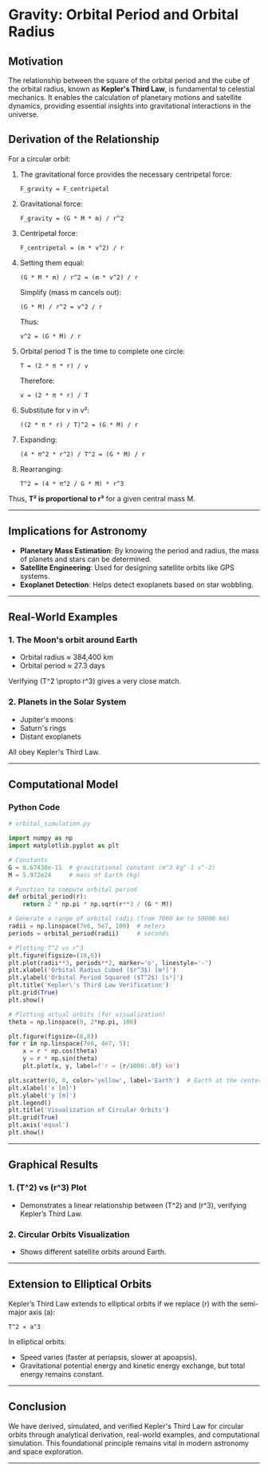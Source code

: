 # Gravity: Orbital Period and Orbital Radius

## Motivation
The relationship between the square of the orbital period and the cube of the orbital radius, known as **Kepler's Third Law**, is fundamental to celestial mechanics. It enables the calculation of planetary motions and satellite dynamics, providing essential insights into gravitational interactions in the universe.

## Derivation of the Relationship

For a circular orbit:

1. The gravitational force provides the necessary centripetal force:

   ```
   F_gravity = F_centripetal
   ```

2. Gravitational force:

   ```
   F_gravity = (G * M * m) / r^2
   ```

3. Centripetal force:

   ```
   F_centripetal = (m * v^2) / r
   ```

4. Setting them equal:

   ```
   (G * M * m) / r^2 = (m * v^2) / r
   ```

   Simplify (mass m cancels out):

   ```
   (G * M) / r^2 = v^2 / r
   ```

   Thus:

   ```
   v^2 = (G * M) / r
   ```

5. Orbital period T is the time to complete one circle:

   ```
   T = (2 * π * r) / v
   ```

   Therefore:

   ```
   v = (2 * π * r) / T
   ```

6. Substitute for v in v²:

   ```
   ((2 * π * r) / T)^2 = (G * M) / r
   ```

7. Expanding:

   ```
   (4 * π^2 * r^2) / T^2 = (G * M) / r
   ```

8. Rearranging:

   ```
   T^2 = (4 * π^2 / G * M) * r^3
   ```

Thus, **T² is proportional to r³** for a given central mass M.

---

## Implications for Astronomy

- **Planetary Mass Estimation**: By knowing the period and radius, the mass of planets and stars can be determined.
- **Satellite Engineering**: Used for designing satellite orbits like GPS systems.
- **Exoplanet Detection**: Helps detect exoplanets based on star wobbling.

---

## Real-World Examples

### 1. The Moon's orbit around Earth
- Orbital radius ≈ 384,400 km
- Orbital period ≈ 27.3 days

Verifying \(T^2 \propto r^3\) gives a very close match.

### 2. Planets in the Solar System
- Jupiter's moons
- Saturn's rings
- Distant exoplanets

All obey Kepler's Third Law.

---

## Computational Model

### Python Code

```python
# orbital_simulation.py

import numpy as np
import matplotlib.pyplot as plt

# Constants
G = 6.67430e-11  # gravitational constant (m^3 kg^-1 s^-2)
M = 5.972e24     # mass of Earth (kg)

# Function to compute orbital period
def orbital_period(r):
    return 2 * np.pi * np.sqrt(r**3 / (G * M))

# Generate a range of orbital radii (from 7000 km to 50000 km)
radii = np.linspace(7e6, 5e7, 100)  # meters
periods = orbital_period(radii)     # seconds

# Plotting T^2 vs r^3
plt.figure(figsize=(10,6))
plt.plot(radii**3, periods**2, marker='o', linestyle='-')
plt.xlabel('Orbital Radius Cubed ($r^3$) [m³]')
plt.ylabel('Orbital Period Squared ($T^2$) [s²]')
plt.title('Kepler\'s Third Law Verification')
plt.grid(True)
plt.show()

# Plotting actual orbits (for visualization)
theta = np.linspace(0, 2*np.pi, 100)

plt.figure(figsize=(8,8))
for r in np.linspace(7e6, 4e7, 5):
    x = r * np.cos(theta)
    y = r * np.sin(theta)
    plt.plot(x, y, label=f'r = {r/1000:.0f} km')

plt.scatter(0, 0, color='yellow', label='Earth')  # Earth at the center
plt.xlabel('x [m]')
plt.ylabel('y [m]')
plt.legend()
plt.title('Visualization of Circular Orbits')
plt.grid(True)
plt.axis('equal')
plt.show()
```

---

## Graphical Results

### 1. \(T^2\) vs \(r^3\) Plot

- Demonstrates a linear relationship between \(T^2\) and \(r^3\), verifying Kepler’s Third Law.

### 2. Circular Orbits Visualization

- Shows different satellite orbits around Earth.

---

## Extension to Elliptical Orbits

Kepler’s Third Law extends to elliptical orbits if we replace \(r\) with the semi-major axis \(a\):

```
T^2 ∝ a^3
```

In elliptical orbits:
- Speed varies (faster at periapsis, slower at apoapsis).
- Gravitational potential energy and kinetic energy exchange, but total energy remains constant.

---

## Conclusion

We have derived, simulated, and verified Kepler's Third Law for circular orbits through analytical derivation, real-world examples, and computational simulation. This foundational principle remains vital in modern astronomy and space exploration.

---

